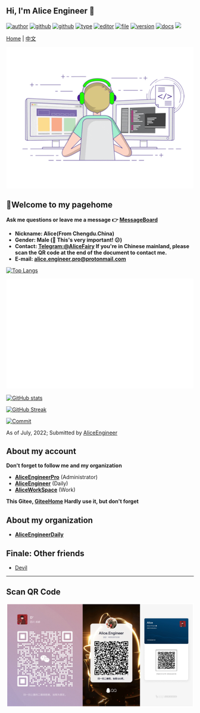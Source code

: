 ## Hi, I'm Alice Engineer 👋

[![author](https://img.shields.io/badge/Author-Alice-orange)](https://t.me/FairyAlicePro) [![github](https://img.shields.io/badge/Github-AliceEngineerPro-green)](https://github.com/AliceEngineerPro) [![github](https://img.shields.io/badge/GitBook-AliceEngineerProGitBook-green)](https://interestingbooks.gitbook.io/) [![type](https://img.shields.io/badge/Type-Profile-blue)](https://github.com/AliceEngineerPro) [![editor](https://img.shields.io/badge/Editor-Typora-yellow)](https://github.com/AliceEngineerPro) [![file](https://img.shields.io/badge/Language-Markdown-orange)](https://github.com/AliceEngineerPro) [![version](https://img.shields.io/badge/Version-Release-blue)](https://github.com/AliceEngineerPro) [![docs](https://img.shields.io/badge/Docs-Passing-brightgreen)](https://github.com/AliceEngineerPro) [![](https://img.shields.io/badge/%E7%AD%89%E6%88%91%E4%BB%A3%E7%A0%81%E7%BC%96%E6%88%90-%E5%A8%B6%E4%BD%A0%E4%B8%BA%E5%A6%BB%E5%8F%AF%E5%A5%BD@-red)](https://github.com/AliceEngineerPro) 

[Home](https://github.com/AliceEngineerPro) | [中文](./README_zh_CN.md) 

![title](./static/images/title.gif)

## 🎉Welcome to my pagehome

**Ask me questions or leave me a message 👉 [MessageBoard](https://github.com/AliceEngineerPro/AliceEngineerProPublic/issues/30)** 

- **Nickname: Alice(From Chengdu.China)** 
- **Gender: Male (👨 This's very important! 😕)** 
- **Contact: [Telegram:@AliceFairy](https://t.me/AliceProfession) If you're in Chinese mainland, please scan the QR code at the end of the document to contact me.** 
- **E-mail: alice.engineer.pro@protonmail.com** 

[![Top Langs](https://github-readme-stats.vercel.app/api/top-langs/?username=AliceEngineerPro&langs_count=10&layout=compact)](https://github.com/AliceEngineerPro) 

[![GitHub Repo](https://raw.githubusercontent.com/AliceEngineerPro/fork_github-stats-transparent/output/generated/overview.svg)](https://github.com/AliceEngineerPro) 

[![GitHub stats](https://github-readme-stats.vercel.app/api?username=AliceEngineerPro&count_private=true&show_icons=true)](https://github.com/AliceEngineerPro) 

[![GitHub Streak](https://streak-stats.demolab.com?user=AliceEngineerPro&hide_border=true)](https://github.com/AliceEngineerPro) 

[![Commit](https://activity-graph.herokuapp.com/graph?username=AliceEngineerPro&theme=dracula)](https://github.com/AliceEngineerPro) 

As of July, 2022; Submitted by [AliceEngineer](https://github.com/AliceEngineer) 

## About my account

**Don't forget to follow me and my organization** 

- [**AliceEngineerPro**](https://github.com/AliceEngineerPro) (Administrator) 
- [**AliceEngineer**](https://github.com/AliceEngineer) (Daily) 
- [**AliceWorkSpace**](https://github.com/AliceWorkSpace) (Work) 

**This Gitee, [GiteeHome](https://gitee.com/AliceEngineerPro) Hardly use it, but don't forget** 

## About my organization

- [**AliceEngineerDaily**](https://github.com/AliceEngineerDaily) 

## Finale: Other friends

- [Devil](https://github.com/Devil1314412) 

---

## Scan QR Code

![line](./static/images/line.png) 
